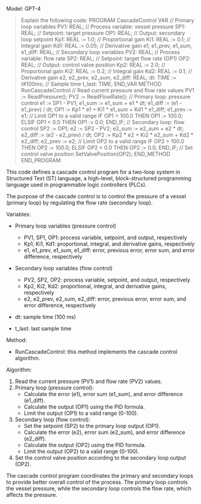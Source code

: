 Model: GPT-4

> Explain the following code: PROGRAM CascadeControl VAR // Primary loop variables PV1: REAL; // Process variable: vessel pressure SP1: REAL; // Setpoint: target pressure OP1: REAL; // Output: secondary loop setpoint Kp1: REAL := 1.0; // Proportional gain Ki1: REAL := 0.1; // Integral gain Kd1: REAL := 0.05; // Derivative gain e1, e1\_prev, e1\_sum, e1\_diff: REAL; // Secondary loop variables PV2: REAL; // Process variable: flow rate SP2: REAL; // Setpoint: target flow rate (OP1) OP2: REAL; // Output: control valve position Kp2: REAL := 2.0; // Proportional gain Ki2: REAL := 0.2; // Integral gain Kd2: REAL := 0.1; // Derivative gain e2, e2\_prev, e2\_sum, e2\_diff: REAL; dt: TIME := t#100ms; // Sample time t\_last: TIME; END\_VAR METHOD RunCascadeControl // Read current pressure and flow rate values PV1 := ReadPressure(); PV2 := ReadFlowRate(); // Primary loop: pressure control e1 := SP1 - PV1; e1\_sum := e1\_sum + e1 \* dt; e1\_diff := (e1 - e1\_prev) / dt; OP1 := Kp1 \* e1 + Ki1 \* e1\_sum + Kd1 \* e1\_diff; e1\_prev := e1; // Limit OP1 to a valid range IF OP1 > 100.0 THEN OP1 := 100.0; ELSIF OP1 < 0.0 THEN OP1 := 0.0; END\_IF; // Secondary loop: flow control SP2 := OP1; e2 := SP2 - PV2; e2\_sum := e2\_sum + e2 \* dt; e2\_diff := (e2 - e2\_prev) / dt; OP2 := Kp2 \* e2 + Ki2 \* e2\_sum + Kd2 \* e2\_diff; e2\_prev := e2; // Limit OP2 to a valid range IF OP2 > 100.0 THEN OP2 := 100.0; ELSIF OP2 < 0.0 THEN OP2 := 0.0; END\_IF; // Set control valve position SetValvePosition(OP2); END\_METHOD END\_PROGRAM

This code defines a cascade control program for a two-loop system in Structured Text (ST) language, a high-level, block-structured programming language used in programmable logic controllers (PLCs).

The purpose of the cascade control is to control the pressure of a vessel (primary loop) by regulating the flow rate (secondary loop).

Variables:

*   Primary loop variables (pressure control)
    
    *   PV1, SP1, OP1: process variable, setpoint, and output, respectively
    *   Kp1, Ki1, Kd1: proportional, integral, and derivative gains, respectively
    *   e1, e1\_prev, e1\_sum, e1\_diff: error, previous error, error sum, and error difference, respectively
*   Secondary loop variables (flow control)
    
    *   PV2, SP2, OP2: process variable, setpoint, and output, respectively
    *   Kp2, Ki2, Kd2: proportional, integral, and derivative gains, respectively
    *   e2, e2\_prev, e2\_sum, e2\_diff: error, previous error, error sum, and error difference, respectively
*   dt: sample time (100 ms)
    
*   t\_last: last sample time
    

Method:

*   RunCascadeControl: this method implements the cascade control algorithm.

Algorithm:

1.  Read the current pressure (PV1) and flow rate (PV2) values.
2.  Primary loop (pressure control):
    *   Calculate the error (e1), error sum (e1\_sum), and error difference (e1\_diff).
    *   Calculate the output (OP1) using the PID formula.
    *   Limit the output (OP1) to a valid range (0-100).
3.  Secondary loop (flow control):
    *   Set the setpoint (SP2) to the primary loop output (OP1).
    *   Calculate the error (e2), error sum (e2\_sum), and error difference (e2\_diff).
    *   Calculate the output (OP2) using the PID formula.
    *   Limit the output (OP2) to a valid range (0-100).
4.  Set the control valve position according to the secondary loop output (OP2).

The cascade control program coordinates the primary and secondary loops to provide better overall control of the process. The primary loop controls the vessel pressure, while the secondary loop controls the flow rate, which affects the pressure.